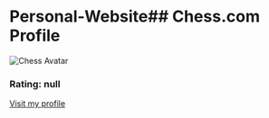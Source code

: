# Personal-Website## Chess.com Profile
![Chess Avatar](https://images.chesscomfiles.com/uploads/v1/user/313196693.bebeeb57.200x200o.1de6f1f789db.jpg)
### Rating: null
[Visit my profile](https://www.chess.com/member/T3nsor9)
